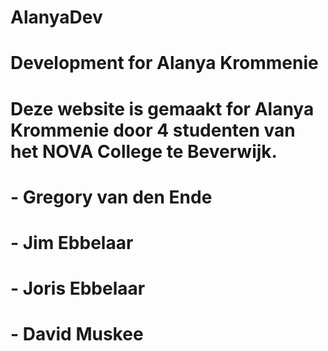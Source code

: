 # AlanyaDev
# Development for Alanya Krommenie
# Deze website is gemaakt for Alanya Krommenie door 4 studenten van het NOVA College te Beverwijk.
# - Gregory van den Ende
# - Jim Ebbelaar
# - Joris Ebbelaar
# - David Muskee

